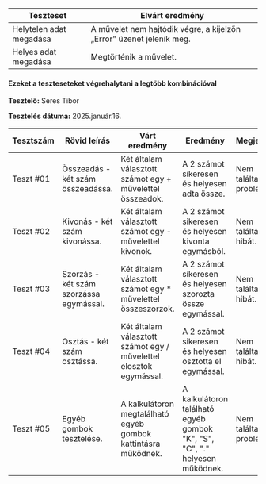  | Teszteset               | Elvárt eredmény                                                                                                     | 
 |-------------------------|---------------------------------------------------------------------------------------------------------------------| 
 | Helytelen adat megadása | A  művelet nem hajtódik végre, a kijelzőn „Error” üzenet jelenik meg.                                               |
 | Helyes adat megadása    | Megtörténik a művelet.                                                                                              | 

#### Ezeket a teszteseteket végrehalytani a legtöbb kombinációval

**Tesztelő:** Seres Tibor

**Tesztelés dátuma:** 2025.január.16.

| Tesztszám | Rövid leírás                     | Várt eredmény                                              | Eredmény                      | Megjegyzés                |
|-----------|----------------------------------|------------------------------------------------------------|-------------------------------|---------------------------|
| Teszt #01 | Összeadás - két szám összeadássa. | Két általam választott számot egy + művelettel összeadok. | A 2 számot sikeresen és helyesen adta össze. | Nem találtam problémát. |
| Teszt #02 | Kivonás -  két szám kivonássa. | Két általam választott számot egy - művelettel kivonok. | A 2 számot sikeresen és helyesen kivonta egymásból. | Nem találtam hibát. |
| Teszt #03 | Szorzás -  két szám szorzássa egymással. | Két általam választott számot egy * művelettel összeszorzok. | A 2 számot sikeresen és helyesen szorozta össze egymással.| Nem találtam hibát. |
| Teszt #04 | Osztás - két szám osztássa. | Két általam választott számot egy / művelettel elosztok egymással. | A 2 számot sikeresen és helyesen osztotta el egymással. | Nem találtam hibát. |
| Teszt #05 | Egyéb gombok tesztelése. | A kalkulátoron megtalálható egyéb gombok kattintásra működnek.  | A kalkulátoron található egyéb gombok "K", "S", "C", "." helyesen működnek. | Nem találtam problémát. |
 
